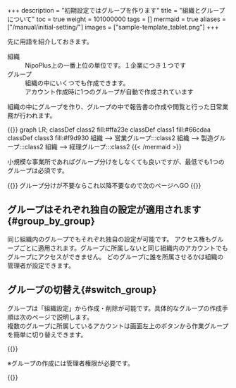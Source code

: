 +++
description = "初期設定ではグループを作ります"
title = "組織とグループについて"
toc = true
weight = 101000000
tags = []
mermaid = true
aliases = ["/manual/initial-setting/"]
images = ["sample-template_tablet.png"]
+++


先に用語を紹介しておきます。

<dl class="basic">
<dt>組織</dt>
<dd>NipoPlus上の一番上位の単位です。１企業につき１つです</dd>
<dt>グループ</dt>
<dd>組織の中にいくつでも作成できます。<br>アカウント作成時に1つのグループが自動で作成されています</dd>
</dl>

組織の中にグループを作り、グループの中で報告書の作成や閲覧と行った日常業務が行われます。


{{<mermaid align="center">}}
graph LR;
  classDef class2 fill:#ffa23e
  classDef class1 fill:#66cdaa
  classDef class3 fill:#f9d930
  組織 --> 営業グループ:::class2
  組織 --> 製造グループ:::class2
  組織 --> 経理グループ:::class2
{{< /mermaid >}}

小規模な事業所であればグループ分けをしなくても良いですが、最低でも1つのグループは必須です。


{{<alice pos="right" icon="ok">}}
グループ分けが不要ならこれ以降不要なので次のページへGO
{{</alice>}}

## グループはそれぞれ独自の設定が適用されます{#group_by_group}

同じ組織内のグループでもそれぞれ独自の設定が可能です。
アクセス権もグループごとに適用されます。グループに所属しないと同じ組織内のアカウントでもグループにアクセスができません。
どのグループに誰を所属させるかは組織の管理者が設定できます。


## グループの切替え{#switch_group}

グループは「組織設定」から作成・削除が可能です。具体的なグループの作成手順は次のページで説明します。  
複数のグループに所属しているアカウントは画面左上のボタンから作業グループを簡単に切り替えできます。


{{<icatch filename="switch" msg="グループの切替は 画面左上から操作" title="作業グループの切り替え" fontsize="30px" alice="ok">}}

※グループの作成には管理者権限が必要です。


{{<nextBlog>}}
